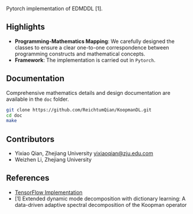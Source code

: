 
Pytorch implementation of EDMDDL [1].

## Highlights

- **Programming-Mathematics Mapping**: We carefully designed the classes to ensure a clear one-to-one correspondence between programming constructs and mathematical concepts.
- **Framework**: The implementation is carried out in `Pytorch`.

## Documentation

Comprehensive mathematics details and design documentation are available in the `doc` folder.

``` bash
git clone https://github.com/ReichtumQian/KoopmanDL.git
cd doc
make
```

## Contributors

- Yixiao Qian, Zhejiang University <yixiaoqian@zju.edu.com>
- Weizhen Li, Zhejiang University

## References

- [TensorFlow Implementation](https://github.com/MLDS-NUS/KoopmanDL/tree/main)
- [1] Extended dynamic mode decomposition with dictionary learning: A data-driven adaptive spectral decomposition of the Koopman operator
